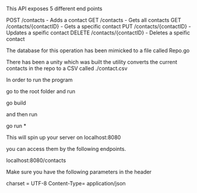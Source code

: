 This API exposes 5 different end points


POST /contacts - Adds a contact
GET /contacts - Gets all contacts
GET /contacts/{contactID} - Gets a specific contact
PUT /contacts/{contactID} - Updates a speific contact
DELETE /contacts/{contactID} - Deletes a speific contact


The database for this operation has been mimicked to a file called Repo.go


There has been a unity which was built the utility converts the current contacts in the repo to a CSV called ./contact.csv


In order to run the program

go to the root folder and run

go build

and then run

go run *


This will spin up your server on localhost:8080

you can access them by the following endpoints.

localhost:8080/contacts

Make sure you have the following parameters in the header

charset = UTF-8
Content-Type= application/json



